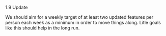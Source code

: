 1.9 Update

We should aim for a weekly target of at least two updated features per person each week as a minimum in order to move things along. Litle goals like this should help in the long run.
